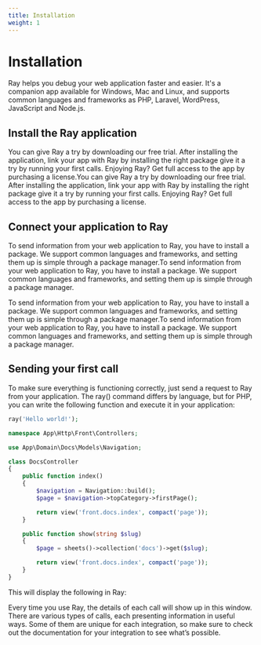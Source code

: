 ```yaml
---
title: Installation
weight: 1
---
```

# Installation
Ray helps you debug your web application faster and easier. It's a companion app available for Windows, Mac and Linux, and supports common languages and frameworks as PHP, Laravel, WordPress, JavaScript and Node.js.

## Install the Ray application
You can give Ray a try by downloading our free trial. After installing the application, link your app with Ray by installing the right package give it a try by running your first calls. Enjoying Ray? Get full access to the app by purchasing a license.You can give Ray a try by downloading our free trial. After installing the application, link your app with Ray by installing the right package give it a try by running your first calls. Enjoying Ray? Get full access to the app by purchasing a license.

## Connect your application to Ray
To send information from your web application to Ray, you have to install a package. We support common languages and frameworks, and setting them up is simple through a package manager.To send information from your web application to Ray, you have to install a package. We support common languages and frameworks, and setting them up is simple through a package manager.

To send information from your web application to Ray, you have to install a package. We support common languages and frameworks, and setting them up is simple through a package manager.To send information from your web application to Ray, you have to install a package. We support common languages and frameworks, and setting them up is simple through a package manager.

## Sending your first call
To make sure everything is functioning correctly, just send a request to Ray from your application. The ray() command differs by language, but for PHP, you can write the following function and execute it in your application:

```php
ray('Hello world!');
```

```php
namespace App\Http\Front\Controllers;

use App\Domain\Docs\Models\Navigation;

class DocsController
{
    public function index()
    {
        $navigation = Navigation::build();
        $page = $navigation->topCategory->firstPage();

        return view('front.docs.index', compact('page'));
    }

    public function show(string $slug)
    {
        $page = sheets()->collection('docs')->get($slug);

        return view('front.docs.index', compact('page'));
    }
}
```

This will display the following in Ray:

Every time you use Ray, the details of each call will show up in this window. There are various types of calls, each presenting information in useful ways. Some of them are unique for each integration, so make sure to check out the documentation for your integration to see what’s possible.
